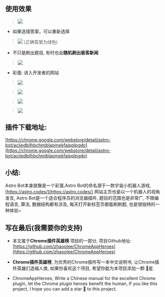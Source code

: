 ## 使用效果

> ![](https://upload-images.jianshu.io/upload_images/3203841-bb2ca8b27142c6dd.gif?imageMogr2/auto-orient/strip)



- 如果选错答案，可以重新选择

> ![](https://upload-images.jianshu.io/upload_images/3203841-dcc14ed15e447834.gif?imageMogr2/auto-orient/strip)
(正确答案为绿色)
- 不只是刷出题目, 有时也会**随机刷出极客新闻**
> ![](https://upload-images.jianshu.io/upload_images/3203841-804254ee11545465.gif?imageMogr2/auto-orient/strip)

- 彩蛋: 进入开发者的网站

> ![](https://upload-images.jianshu.io/upload_images/3203841-ec35458e4d0e6b90.png?imageMogr2/auto-orient/strip%7CimageView2/2/w/1240)

> ![](https://upload-images.jianshu.io/upload_images/3203841-cf8d2bff8612017b.png?imageMogr2/auto-orient/strip%7CimageView2/2/w/1240)

> ![](https://upload-images.jianshu.io/upload_images/3203841-a548b36af7d6cc10.png?imageMogr2/auto-orient/strip%7CimageView2/2/w/1240)

> ![](https://upload-images.jianshu.io/upload_images/3203841-a06eeb6a71f5643b.png?imageMogr2/auto-orient/strip%7CimageView2/2/w/1240)


## 插件下载地址:
[https://chrome.google.com/webstore/detail/astro-bot/acjiedbilhbchmjblapmekfajpplpgdo](https://chrome.google.com/webstore/detail/astro-bot/acjiedbilhbchmjblapmekfajpplpgdo)


## 小结:
Astro Bot本身就像是一个彩蛋,Astro Bot的命名源于一款宇宙小机器人游戏,[https://astro.codes/](https://astro.codes/) 网站主页也是以一个机器人的视角发言, Astro Bot是一个适合程序员的浏览器插件, 题目的范围也是非常广, 不限编程语言, 算法, 数据结构都有涉及, 每天打开新标签页都能刷刷题, 也是很独特的一种体验~


## 写在最后(我需要你的支持)
- 本文属于**Chrome插件英雄榜** 项目的一部分, 项目Github地址: [https://github.com/zhaoolee/ChromeAppHeroes](https://github.com/zhaoolee/ChromeAppHeroes)

- **Chrome插件英雄榜**, 为优秀的Chrome插件写一本中文说明书, 让Chrome插件英雄们造福人类, 如果你喜欢这个项目, 希望你能为本项目添加一颗 🌟星.

- ChromeAppHeroes, Write a Chinese manual for the excellent Chrome plugin, let the Chrome plugin heroes benefit the human, If you like this project, I hope you can add a star 🌟 to this project.
